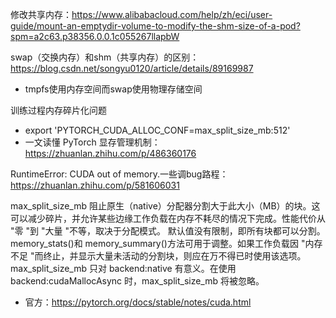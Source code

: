 



修改共享内存：https://www.alibabacloud.com/help/zh/eci/user-guide/mount-an-emptydir-volume-to-modify-the-shm-size-of-a-pod?spm=a2c63.p38356.0.0.1c055267llapbW

swap（交换内存）和shm（共享内存）的区别：https://blog.csdn.net/songyu0120/article/details/89169987

- tmpfs使用内存空间而swap使用物理存储空间


训练过程内存碎片化问题

- export 'PYTORCH_CUDA_ALLOC_CONF=max_split_size_mb:512'
- 一文读懂 PyTorch 显存管理机制：https://zhuanlan.zhihu.com/p/486360176


RuntimeError: CUDA out of memory.一些调bug路程：https://zhuanlan.zhihu.com/p/581606031



max_split_size_mb 阻止原生（native）分配器分割大于此大小（MB）的块。这可以减少碎片，并允许某些边缘工作负载在内存不耗尽的情况下完成。性能代价从 "零 "到 "大量 "不等，取决于分配模式。
默认值没有限制，即所有块都可以分割。memory_stats()和 memory_summary()方法可用于调整。如果工作负载因 "内存不足 "而终止，并显示大量未活动的分割块，则应在万不得已时使用该选项。 max_split_size_mb 只对 backend:native 有意义。在使用 backend:cudaMallocAsync 时，max_split_size_mb 将被忽略。

- 官方：https://pytorch.org/docs/stable/notes/cuda.html






